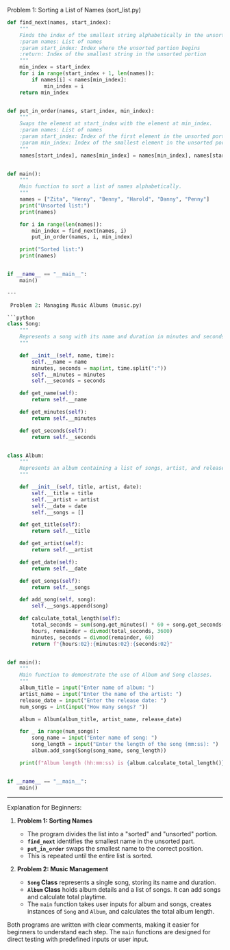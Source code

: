  Problem 1: Sorting a List of Names (sort_list.py)

```python
def find_next(names, start_index):
    """
    Finds the index of the smallest string alphabetically in the unsorted portion of the list.
    :param names: List of names
    :param start_index: Index where the unsorted portion begins
    :return: Index of the smallest string in the unsorted portion
    """
    min_index = start_index
    for i in range(start_index + 1, len(names)):
        if names[i] < names[min_index]:
            min_index = i
    return min_index


def put_in_order(names, start_index, min_index):
    """
    Swaps the element at start_index with the element at min_index.
    :param names: List of names
    :param start_index: Index of the first element in the unsorted portion
    :param min_index: Index of the smallest element in the unsorted portion
    """
    names[start_index], names[min_index] = names[min_index], names[start_index]


def main():
    """
    Main function to sort a list of names alphabetically.
    """
    names = ["Zita", "Henny", "Benny", "Harold", "Danny", "Penny"]
    print("Unsorted list:")
    print(names)

    for i in range(len(names)):
        min_index = find_next(names, i)
        put_in_order(names, i, min_index)

    print("Sorted list:")
    print(names)


if __name__ == "__main__":
    main()

---

 Problem 2: Managing Music Albums (music.py)

```python
class Song:
    """
    Represents a song with its name and duration in minutes and seconds.
    """

    def __init__(self, name, time):
        self.__name = name
        minutes, seconds = map(int, time.split(":"))
        self.__minutes = minutes
        self.__seconds = seconds

    def get_name(self):
        return self.__name

    def get_minutes(self):
        return self.__minutes

    def get_seconds(self):
        return self.__seconds


class Album:
    """
    Represents an album containing a list of songs, artist, and release date.
    """

    def __init__(self, title, artist, date):
        self.__title = title
        self.__artist = artist
        self.__date = date
        self.__songs = []

    def get_title(self):
        return self.__title

    def get_artist(self):
        return self.__artist

    def get_date(self):
        return self.__date

    def get_songs(self):
        return self.__songs

    def add_song(self, song):
        self.__songs.append(song)

    def calculate_total_length(self):
        total_seconds = sum(song.get_minutes() * 60 + song.get_seconds() for song in self.__songs)
        hours, remainder = divmod(total_seconds, 3600)
        minutes, seconds = divmod(remainder, 60)
        return f"{hours:02}:{minutes:02}:{seconds:02}"


def main():
    """
    Main function to demonstrate the use of Album and Song classes.
    """
    album_title = input("Enter name of album: ")
    artist_name = input("Enter the name of the artist: ")
    release_date = input("Enter the release date: ")
    num_songs = int(input("How many songs? "))

    album = Album(album_title, artist_name, release_date)

    for _ in range(num_songs):
        song_name = input("Enter name of song: ")
        song_length = input("Enter the length of the song (mm:ss): ")
        album.add_song(Song(song_name, song_length))

    print(f"Album length (hh:mm:ss) is {album.calculate_total_length()}")


if __name__ == "__main__":
    main()
```

---

 Explanation for Beginners:

1. **Problem 1: Sorting Names**
   - The program divides the list into a "sorted" and "unsorted" portion.
   - **`find_next`** identifies the smallest name in the unsorted part.
   - **`put_in_order`** swaps the smallest name to the correct position.
   - This is repeated until the entire list is sorted.

2. **Problem 2: Music Management**
   - **`Song` Class** represents a single song, storing its name and duration.
   - **`Album` Class** holds album details and a list of songs. It can add songs and calculate total playtime.
   - The `main` function takes user inputs for album and songs, creates instances of `Song` and `Album`, and calculates the total album length.

Both programs are written with clear comments, making it easier for beginners to understand each step. The `main` functions are designed for direct testing with predefined inputs or user input.